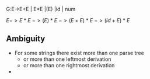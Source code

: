 G:E->E+E | E*E |(E) |id | num

$E->E*E$
$->(E)*E$
$->(E+E)*E$
$->(id+E)*E$

## Ambiguity
- For some strings there exist more than one parse tree 
	- or more than one leftmost derivation 
	- or more than one rightmost derivation
-  